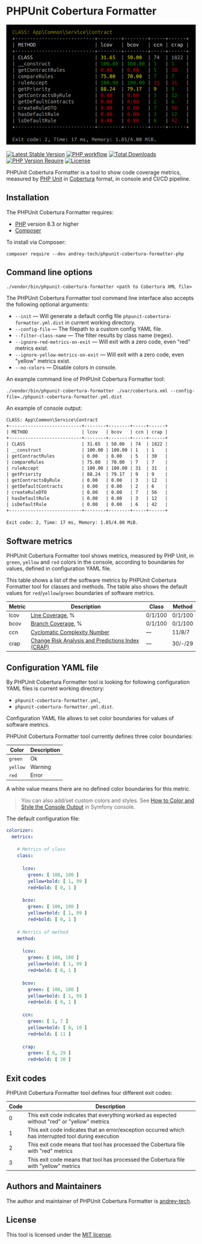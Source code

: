 # PHPUnit Cobertura Formatter

![PHPUnit Cobertura Formatter logo](./assets/phpunit-cobertura-formatter-logo.png)

[![Latest Stable Version](https://poser.pugx.org/andrey-tech/phpunit-cobertura-formatter-php/v)](https://packagist.org/packages/andrey-tech/phpunit-cobertura-formatter-php)
[![PHP workflow](https://github.com/andrey-tech/phpunit-cobertura-formatter-php/actions/workflows/php.yml/badge.svg?branch=master)](https://github.com/andrey-tech/phpunit-cobertura-formatter-php/actions/workflows/php.yml)
[![Total Downloads](https://poser.pugx.org/andrey-tech/phpunit-cobertura-formatter-php/downloads)](//packagist.org/packages/andrey-tech/phpunit-cobertura-formatter-php)
[![PHP Version Require](https://poser.pugx.org/andrey-tech/phpunit-cobertura-formatter-php/require/php)](https://packagist.org/packages/andrey-tech/phpunit-cobertura-formatter-php)
[![License](https://poser.pugx.org/andrey-tech/phpunit-cobertura-formatter-php/license)](https://packagist.org/packages/andrey-tech/phpunit-cobertura-formatter-php)

PHPUnit Cobertura Formatter is a tool to show code coverage metrics, measured by
[PHP Unit](https://docs.phpunit.de/en/12.2/code-coverage.html#software-metrics-for-code-coverage) in
[Cobertura](https://github.com/cobertura/cobertura) format,
in console and CI/CD pipeline.


## Installation

The PHPUnit Cobertura Formatter requires:

- [PHP](https://www.php.net) version 8.3 or higher
- [Composer](https://getcomposer.org)

To install via Composer:

```shell
composer require --dev andrey-tech/phpunit-cobertura-formatter-php
```


## Command line options

```shell
./vendor/bin/phpunit-cobertura-formatter <path to Cobertura XML file>
```

The PHPUnit Cobertura Formatter tool command line interface also accepts the following optional arguments:

- `--init` — Will generate a default config file `phpunit-cobertura-formatter.yml.dist` in current working directory.
- `--config-file` — The filepath to a custom config YAML file.
- `--filter-class-name` — The filter results by class name (regex).   
- `--ignore-red-metrics-on-exit` —  Will exit with a zero code, even "red" metrics exist.
- `--ignore-yellow-metrics-on-exit` —  Will exit with a zero code, even "yellow" metrics exist.
- `--no-colors` — Disable colors in console.

An example command line of PHPUnit Cobertura Formatter tool:

```shell
./vendor/bin/phpunit-cobertura-formatter ./var/cobertura.xml --config-file=./phpunit-cobertura-formatter.yml.dist
```

An example of console output:

```text
CLASS: App\Common\Service\Contract
+---------------------------+--------+--------+-----+------+
| METHOD                    | lcov   | bcov   | ccn | crap |
+---------------------------+--------+--------+-----+------+
| CLASS                     | 31.65  | 50.00  | 74  | 1822 |
| __construct               | 100.00 | 100.00 | 1   | 1    |
| getContractRules          | 0.00   | 0.00   | 5   | 30   |
| compareRules              | 75.00  | 70.00  | 7   | 7    |
| ruleAccept                | 100.00 | 100.00 | 31  | 31   |
| getPriority               | 88.24  | 79.17  | 9   | 9    |
| getContractsByRule        | 0.00   | 0.00   | 3   | 12   |
| getDefaultContracts       | 0.00   | 0.00   | 2   | 6    |
| createRuleDTO             | 0.00   | 0.00   | 7   | 56   |
| hasDefaultRule            | 0.00   | 0.00   | 3   | 12   |
| isDefaultRule             | 0.00   | 0.00   | 6   | 42   |
+---------------------------+--------+--------+-----+------+

Exit code: 2, Time: 17 ms, Memory: 1.85/4.00 MiB.
```

## Software metrics

PHPUnit Cobertura Formatter tool shows metrics, measured by PHP Unit, 
in `green`, `yellow` and `red` colors in the console,
according to boundaries for values, defined in configuration YAML file.

This table shows a list of the software metrics by PHPUnit Cobertura Formatter tool
for classes and methods.
The table also shows the default values for `red`/`yellow`/`green` boundaries of software metrics.


| Metric | Description                                                                                                    | Class   | Method  |
|--------|----------------------------------------------------------------------------------------------------------------|---------|---------|
| lcov   | [Line Coverage](https://docs.phpunit.de/en/12.2/code-coverage.html#software-metrics-for-code-coverage), %      | 0/1/100 | 0/1/100 |
| bcov   | [Branch Coverage](https://docs.phpunit.de/en/12.2/code-coverage.html#software-metrics-for-code-coverage), %    | 0/1/100 | 0/1/100 |
| ccn    | [Cyclomatic Complexity Number](https://phpmd.org/rules/codesize.html#cyclomaticcomplexity)                     | —       | 11/8/7  |
| crap   | [Change Risk Analysis and Predictions Index (CRAP)](https://www.artima.com/weblogs/viewpost.jsp?thread=210575) | —       | 30/-/29 |


## Configuration YAML file

By PHPUnit Cobertura Formatter tool is looking for following configuration YAML files is current working directory:
- `phpunit-cobertura-formatter.yml`,
- `phpunit-cobertura-formatter.yml.dist`.

Configuration YAML file allows to set color boundaries for values of software metrics.

PHPUnit Cobertura Formatter tool currently defines three color boundaries:

| Color    | Description |
|----------|-------------|
| `green`  | Ok          |
| `yellow` | Warning     |
| `red`    | Error       |

A white value means there are no defined color boundaries for this metric.

> You can also add/set custom colors and styles.
> See [How to Color and Style the Console Output](https://symfony.com/doc/current/console/coloring.html) in Symfony console.

The default configuration file:  
```yaml
colorizer:
  metrics:

    # Metrics of class
    class:

      lcov:
        green: [ 100, 100 ]
        yellow+bold: [ 1, 99 ]
        red+bold: [ 0, 1 ]

      bcov:
        green: [ 100, 100 ]
        yellow+bold: [ 1, 99 ]
        red+bold: [ 0, 1 ]

    # Metrics of method
    method:

      lcov:
        green: [ 100, 100 ]
        yellow+bold: [ 1, 99 ]
        red+bold: [ 0, 1 ]

      bcov:
        green: [ 100, 100 ]
        yellow+bold: [ 1, 99 ]
        red+bold: [ 0, 1 ]

      ccn:
        green: [ 1, 7 ]
        yellow+bold: [ 8, 10 ]
        red+bold: [ 11 ]

      crap:
        green: [ 0, 29 ]
        red+bold: [ 30 ]
```

## Exit codes

PHPUnit Cobertura Formatter tool defines four different exit codes:

| Code | Description                                                                                           |
|------|-------------------------------------------------------------------------------------------------------|
| 0    | This exit code indicates that everything worked as expected without "red" or "yellow" metrics         |
| 1    | This exit code indicates that an error/exception occurred which has interrupted tool during execution |
| 2    | This exit code means that tool has processed the Cobertura file with "red" metrics                    |
| 3    | This exit code means that tool has processed the Cobertura file with "yellow" metrics                 |


## Authors and Maintainers

The author and maintainer of PHPUnit Cobertura Formatter is [andrey-tech](https://github.com/andrey-tech).

## License

This tool is licensed under the [MIT license](./LICENSE).
